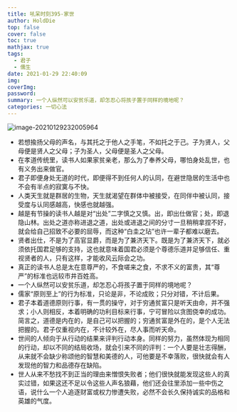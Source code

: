 ```yaml
---
title: 吼呆时刻395-家世
author: HoldDie
top: false
cover: false
toc: true
mathjax: true
tags:
  - 君子
  - 儒生
date: 2021-01-29 22:40:09
img:
coverImg:
password:
summary: 一个人纵然可以安贫乐道，却怎忍心将孩子置于同样的境地呢？
categories: 一切心法
---
```


![image-20210129232005964](https://cdn.jsdelivr.net/gh/HoldDie/img1/20210129232006.png)

- 若想揄扬父母的声名，与其托之于他人之手笔，不如托之于己。子为贤人，父母便是贤人之父母；子为圣人，父母便是圣人之父母。
- 在孝道传统里，读书人如果家贫亲老，那么为了奉养父母，哪怕身处乱世，也有义务出来做官。
- 君子即便身处无道的时代，即便得不到任何人的认同，在避世隐居的生活中也不会有半点的寂寞与不快。
- 人类天生就是群居的生物，天生就渴望在群体中被接受，在同伴中被认同，接受度与认同感越高，快感也就越强。
- 越是有节操的读书人越是对“出处”二字慎之又慎。出，即出仕做官；处，即退隐山林。出处之道亦称进退之道，出处或进退之间的分寸一旦稍稍拿捏不好，就会给自己招致不必要的屈辱，而这种“白圭之玷”也许一辈子都难以磨去。
- 贤者出仕，不是为了高官显爵，而是为了兼济天下。既是为了兼济天下，就必须依托国君足够的支持，这也就意味着国君必须是个尊德乐道并足够信任、重视贤者的人，只有这样，才能收风云际会之功。
- 真正的读书人总是太在意尊严的，不食嗟来之食，不求不义的富贵，其“尊严”的标准也远较市井百姓高。
- 一个人纵然可以安贫乐道，却怎忍心将孩子置于同样的境地呢？
- 儒家“原则至上”的行为标准，只论是非，不论成败；只分对错，不计后果。
- 君子本着道德原则行事，有一贯的操守，对于穷通贫富只是听天由命，并不强求；小人则相反，本着明确的功利目标来行事，宁可冒险以贪图侥幸的成功。简言之，道德是内在的，是自己可以把握的；穷通贫富是外在的，是个人无法把握的。君子仅重视内在，不计较外在，尽人事而听天命。
- 世间的人倾向于从行动的结果来评判行动本身。同样的努力，虽然体现为相同的行动，却以不同的结局收场，就会引来不同的评判：一个人要是壮志得酬，从来就不会缺少称颂他的智慧和美德的人，可他要是不幸落败，很快就会有人发现他的智力和品德存在缺陷。
- 世人从来不愁找不到正当的理由来憎恨失败者；他们很快就能发现这些人的真实过错，如果这还不足以令这些人声名狼藉，他们还会往里添加一些中伤之语，说什么一个人追逐财富或权力惨遭失败，必然不会长久保持诚实的品格和英雄的气度。